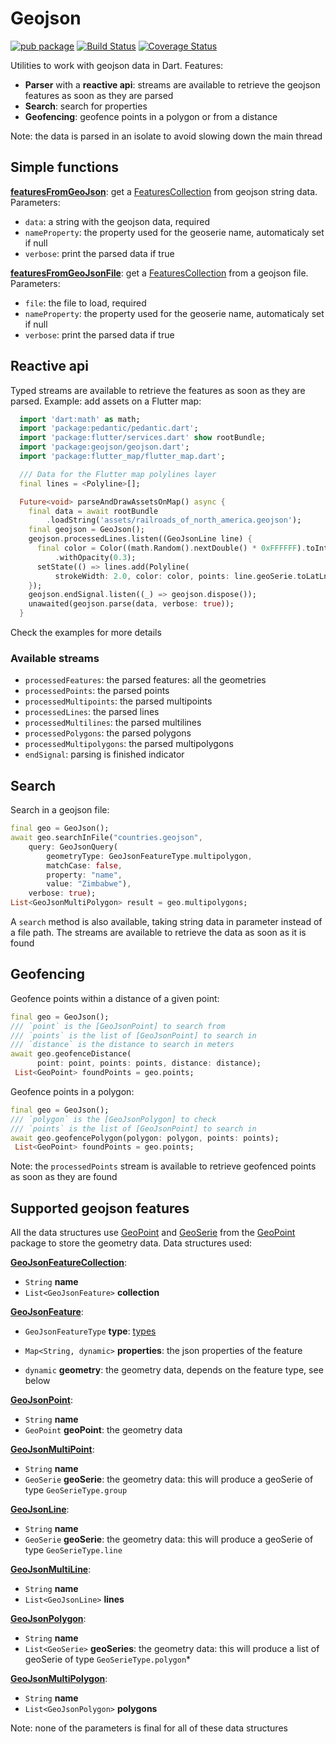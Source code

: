 # Geojson

[![pub package](https://img.shields.io/pub/v/geojson.svg)](https://pub.dartlang.org/packages/geojson) [![Build Status](https://travis-ci.org/synw/geojson.svg?branch=master)](https://travis-ci.org/synw/geojson) [![Coverage Status](https://coveralls.io/repos/github/synw/geojson/badge.svg?branch=master)](https://coveralls.io/github/synw/geojson?branch=master)

Utilities to work with geojson data in Dart. Features:

- **Parser** with a **reactive api**: streams are available to retrieve the geojson features as soon as they are parsed
- **Search**: search for properties
- **Geofencing**: geofence points in a polygon or from a distance

Note: the data is parsed in an isolate to avoid slowing down the main thread

## Simple functions

**[featuresFromGeoJson](https://pub.dev/documentation/geojson/latest/geojson/featuresFromGeoJson.html)**: get a [FeaturesCollection](https://pub.dev/documentation/geojson/latest/geojson/GeoJsonFeatureCollection-class.html) from geojson string data. Parameters:

- `data`: a string with the geojson data, required
- `nameProperty`: the property used for the geoserie name, automaticaly set if null
- `verbose`: print the parsed data if true

**[featuresFromGeoJsonFile](https://pub.dev/documentation/geojson/latest/geojson/featuresFromGeoJsonFile.html)**: get a [FeaturesCollection](https://pub.dev/documentation/geojson/latest/geojson/GeoJsonFeatureCollection-class.html) from a geojson file. Parameters:

- `file`: the file to load, required
- `nameProperty`: the property used for the geoserie name, automaticaly set if null
- `verbose`: print the parsed data if true

## Reactive api

Typed streams are available to retrieve the features as soon as they are parsed. Example: add assets on a Flutter map:

```dart
  import 'dart:math' as math;
  import 'package:pedantic/pedantic.dart';
  import 'package:flutter/services.dart' show rootBundle;
  import 'package:geojson/geojson.dart';
  import 'package:flutter_map/flutter_map.dart';

  /// Data for the Flutter map polylines layer
  final lines = <Polyline>[];

  Future<void> parseAndDrawAssetsOnMap() async {
    final data = await rootBundle
        .loadString('assets/railroads_of_north_america.geojson');
    final geojson = GeoJson();
    geojson.processedLines.listen((GeoJsonLine line) {
      final color = Color((math.Random().nextDouble() * 0xFFFFFF).toInt() << 0)
          .withOpacity(0.3);
      setState(() => lines.add(Polyline(
          strokeWidth: 2.0, color: color, points: line.geoSerie.toLatLng())));
    });
    geojson.endSignal.listen((_) => geojson.dispose());
    unawaited(geojson.parse(data, verbose: true));
  }
```

Check the examples for more details

### Available streams

- `processedFeatures`: the parsed features: all the geometries
- `processedPoints`: the parsed points
- `processedMultipoints`: the parsed multipoints
- `processedLines`: the parsed lines
- `processedMultilines`: the parsed multilines
- `processedPolygons`: the parsed polygons
- `processedMultipolygons`: the parsed multipolygons
- `endSignal`: parsing is finished indicator

## Search

Search in  a geojson file:

```dart
final geo = GeoJson();
await geo.searchInFile("countries.geojson",
    query: GeoJsonQuery(
        geometryType: GeoJsonFeatureType.multipolygon,
        matchCase: false,
        property: "name",
        value: "Zimbabwe"),
    verbose: true);
List<GeoJsonMultiPolygon> result = geo.multipolygons;
```

A `search` method is also available, taking string data in parameter instead of a file path. The streams are available to retrieve the data as soon as it is found

## Geofencing

Geofence points within a distance of a given point:

   ```dart
   final geo = GeoJson();
   /// `point` is the [GeoJsonPoint] to search from
   /// `points` is the list of [GeoJsonPoint] to search in
   /// `distance` is the distance to search in meters
   await geo.geofenceDistance(
         point: point, points: points, distance: distance);
    List<GeoPoint> foundPoints = geo.points;
   ```

Geofence points in a polygon:

   ```dart
   final geo = GeoJson();
   /// `polygon` is the [GeoJsonPolygon] to check
   /// `points` is the list of [GeoJsonPoint] to search in
   await geo.geofencePolygon(polygon: polygon, points: points);
    List<GeoPoint> foundPoints = geo.points;
   ```

Note: the `processedPoints` stream is available to retrieve geofenced points as soon as they are found

## Supported geojson features

All the data structures use [GeoPoint](https://pub.dev/documentation/geopoint/latest/geopoint/GeoPoint-class.html) and [GeoSerie](https://pub.dev/documentation/geopoint/latest/geopoint/GeoSerie-class.html) from the [GeoPoint](https://github.com/synw/geopoint) package to store the geometry data. Data structures used:

**[GeoJsonFeatureCollection](https://pub.dev/documentation/geojson/latest/geojson/GeoJsonFeatureCollection-class.html)**:

- `String` **name**
- `List<GeoJsonFeature>` **collection**

**[GeoJsonFeature](https://pub.dev/documentation/geojson/latest/geojson/GeoJsonFeature-class.html)**:

- `GeoJsonFeatureType` **type**: [types](https://pub.dev/documentation/geojson/latest/geojson/GeoJsonFeatureType-class.html)

- `Map<String, dynamic>` **properties**: the json properties of the feature
- `dynamic` **geometry**: the geometry data, depends on the feature type, see below

**[GeoJsonPoint](https://pub.dev/documentation/geojson/latest/geojson/GeoJsonPoint-class.html)**:

- `String` **name**
- `GeoPoint` **geoPoint**: the geometry data

**[GeoJsonMultiPoint](https://pub.dev/documentation/geojson/latest/geojson/GeoJsonMultiPoint-class.html)**:

- `String` **name**
- `GeoSerie` **geoSerie**: the geometry data: this will produce a geoSerie of type `GeoSerieType.group`

**[GeoJsonLine](https://pub.dev/documentation/geojson/latest/geojson/GeoJsonLine-class.html)**:

- `String` **name**
- `GeoSerie` **geoSerie**: the geometry data: this will produce a geoSerie of type `GeoSerieType.line`

**[GeoJsonMultiLine](https://pub.dev/documentation/geojson/latest/geojson/GeoJsonMultiLine-class.html)**:

- `String` **name**
- `List<GeoJsonLine>` **lines**

**[GeoJsonPolygon](https://pub.dev/documentation/geojson/latest/geojson/GeoJsonPolygon-class.html)**:

- `String` **name**
- `List<GeoSerie>` **geoSeries**: the geometry data: this will produce a list of geoSerie of type `GeoSerieType.polygon`*

**[GeoJsonMultiPolygon](https://pub.dev/documentation/geojson/latest/geojson/GeoJsonMultiPolygon-class.html)**:

- `String` **name**
- `List<GeoJsonPolygon>` **polygons**

Note: none of the parameters is final for all of these data structures
